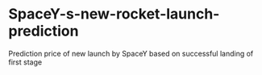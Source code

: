 # SpaceY-s-new-rocket-launch-prediction
Prediction price of new launch by SpaceY based on successful landing of first stage
